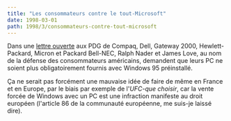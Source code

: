 ```yaml
---
title: "Les consommateurs contre le tout-Microsoft"
date: 1998-03-01
path: 1998/3/consommateurs-contre-tout-microsoft
---
```


<P>Dans une <A HREF="http://www.essential.org/antitrust/ms/compaq.html">lettre ouverte</A> aux PDG de Compaq, Dell, Gateway 2000,
Hewlett-Packard, Micron et Packard Bell-NEC, Ralph Nader et James Love,
au nom de la défense des consommateurs américains, demandent que leurs
PC ne soient plus obligatoirement fournis avec Windows 95 préinstallé.</P>

<P>Ça ne serait pas forcément une mauvaise idée de faire de même en France et
en Europe, par le biais par exemple de l'<EM>UFC-que choisir</EM>, car la vente
forcée de Windows avec un PC est une infraction manifeste au droit européen
(l'article 86 de la communauté européenne, me suis-je laissé dire).</P>


